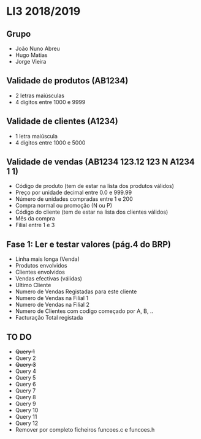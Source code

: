# LI3 2018/2019

## Grupo

* João Nuno Abreu
* Hugo Matias
* Jorge Vieira

## Validade de produtos (AB1234)

* 2 letras maiúsculas
* 4 dígitos entre 1000 e 9999

## Validade de clientes (A1234)

* 1 letra maiúscula
* 4 dígitos entre 1000 e 5000

## Validade de vendas (AB1234 123.12 123 N A1234 1 1)

* Código de produto (tem de estar na lista dos produtos válidos)
* Preço por unidade decimal entre 0.0 e 999.99
* Número de unidades compradas entre 1 e 200
* Compra normal ou promoção (N ou P)
* Código do cliente (tem de estar na lista dos clientes válidos)
* Mês da compra
* Filial entre 1 e 3

## Fase 1: Ler e testar valores (pág.4 do BRP)

* Linha mais longa (Venda)
* Produtos envolvidos
* Clientes envolvidos
* Vendas efectivas (válidas)
* Ultimo Cliente
* Numero de Vendas Registadas para este cliente
* Numero de Vendas na Filial 1
* Numero de Vendas na Filial 2
* Numero de Clientes com codigo começado por A, B, ..
* Facturação Total registada

## TO DO

* ~~Query 1~~
* Query 2
* ~~Query 3~~
* Query 4
* Query 5
* Query 6
* Query 7
* Query 8
* Query 9
* Query 10
* Query 11
* Query 12
* Remover por completo ficheiros funcoes.c e funcoes.h